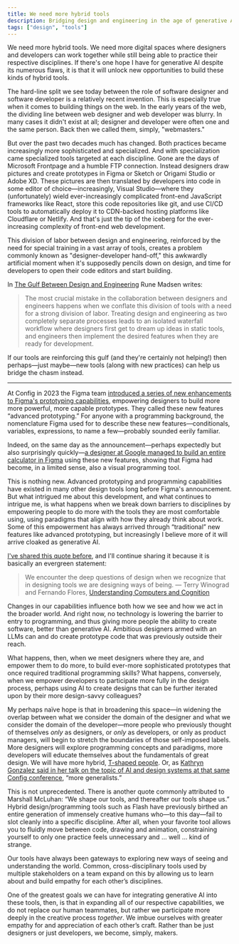 ```yaml
---
title: We need more hybrid tools
description: Bridging design and engineering in the age of generative AI.
tags: ["design", "tools"]
---
```


We need more hybrid tools. We need more digital spaces where designers and developers can work together while still being able to practice their respective disciplines. If there's one hope I have for generative AI despite its numerous flaws, it is that it will unlock new opportunities to build these kinds of hybrid tools.

The hard-line split we see today between the role of software designer and software developer is a relatively recent invention. This is especially true when it comes to building things on the web. In the early years of the web, the dividing line between web designer and web developer was blurry. In many cases it didn't exist at all; designer and developer were often one and the same person. Back then we called them, simply, "webmasters."

But over the past two decades much has changed. Both practices became increasingly more sophisticated and specialized. And with specialization came specialized tools targeted at each discipline. Gone are the days of Microsoft Frontpage and a humble FTP connection. Instead designers draw pictures and create prototypes in Figma or Sketch or Origami Studio or Adobe XD. These pictures are then translated by developers into code in some editor of choice—increasingly, Visual Studio—where they (unfortunately) wield ever-increasingly complicated front-end JavaScript frameworks like React, store this code repositories like git, and use CI/CD tools to automatically deploy it to CDN-backed hosting platforms like Cloudflare or Netlify. And that's just the tip of the iceberg for the ever-increasing complexity of front-end web development.

This division of labor between design and engineering, reinforced by the need for special training in a vast array of tools, creates a problem commonly known as "designer-developer hand-off," this awkwardly artificial moment when it's supposedly pencils down on design, and time for developers to open their code editors and start building.

In [The Gulf Between Design and Engineering](https://designsystems.international/ideas/the-gulf-between-design-and-engineering/?utm_campaign=pds) Rune Madsen writes:

>The most crucial mistake in the collaboration between designers and engineers happens when we conflate this division of tools with a need for a strong division of labor. Treating design and engineering as two completely separate processes leads to an isolated waterfall workflow where designers first get to dream up ideas in static tools, and engineers then implement the desired features when they are ready for development.

If our tools are reinforcing this gulf (and they're certainly not helping!) then perhaps—just maybe—new tools (along with new practices) can help us bridge the chasm instead.

---

At Config in 2023 the Figma team [introduced a series of new enhancements to Figma's prototyping capabilities](https://www.figma.com/blog/config-2023-recap/), empowering designers to build more more powerful, more capable prototypes. They called these new features “advanced prototyping.” For anyone with a programming background, the nomenclature Figma used for to describe these new features—conditionals, variables, expressions, to name a few—probably sounded eerily familiar.

Indeed, on the same day as the announcement—perhaps expectedly but also surprisingly quickly—[a designer at Google managed to build an entire calculator in Figma](https://www.figma.com/community/file/1253735746943619812) using these new features, showing that Figma had become, in a limited sense, also a visual programming tool.

This is nothing new. Advanced prototyping and programming capabilities have existed in many other design tools long before Figma's announcement. But what intrigued me about this development, and what continues to intrigue me, is what happens when we break down barriers to disciplines by empowering people to do more with the tools they are most comfortable using, using paradigms that align with how they already think about work. Some of this empowerment has always arrived through “traditional” new features like advanced prototyping, but increasingly I believe more of it will arrive cloaked as generative AI.

[I've shared this quote before](https://sean.voisen.org/blog/why-make-software), and I'll continue sharing it because it is basically an evergreen statement:

> We encounter the deep questions of design when we recognize that in designing tools we are designing ways of being. — Terry Winograd and Fernando Flores, [Understanding Computers and Cognition](https://www.google.com/books/edition/Understanding_Computers_and_Cognition/2sRC8vcDYNEC?hl=en)

Changes in our capabilities influence both how we see and how we act in the broader world. And right now, no technology is lowering the barrier to entry to programming, and thus giving more people the ability to create software, better than generative AI. Ambitious designers armed with an LLMs can and do create prototype code that was previously outside their reach.

What happens, then, when we meet designers where they are, and empower them to do more, to build ever-more sophisticated prototypes that once required traditional programming skills? What happens, conversely, when we empower developers to participate more fully in the design process, perhaps using AI to create designs that can be further iterated upon by their more design-savvy colleagues? 

My perhaps naïve hope is that in broadening this space—in widening the overlap between what we consider the domain of the designer and what we consider the domain of the developer—more people who previously thought of themselves *only* as designers, or *only* as developers, or only as product managers, will begin to stretch the boundaries of those self-imposed labels. More designers will explore programming concepts and paradigms, more developers will educate themselves about the fundamentals of great design. We will have more hybrid, [T-shaped people](https://en.wikipedia.org/wiki/T-shaped_skills). Or, as [Kathryn Gonzalez said in her talk on the topic of AI and design systems at that same Config conference](https://www.ryngonzalez.com/blog/b1a3550a-d61c-4b20-b584-a602888357a5), “more generalists.”

This is not unprecedented. There is another quote commonly attributed to Marshall McLuhan: “We shape our tools, and thereafter our tools shape us.” Hybrid design/programming tools such as Flash have previously birthed an entire generation of immensely creative humans who—to this day—fail to slot cleanly into a specific discipline. After all, when your favorite tool allows you to fluidly move between code, drawing and animation, constraining yourself to only one practice feels unnecessary and … well … kind of strange. 

Our tools have always been gateways to exploring new ways of seeing and understanding the world. Common, cross-disciplinary tools used by multiple stakeholders on a team expand on this by allowing us to learn about and build empathy for each other’s disciplines. 

One of the greatest goals we can have for integrating generative AI into these tools, then, is that in expanding all of our respective capabilities, we do not replace our human teammates, but rather we participate more deeply in the creative process *together*. We imbue ourselves with greater empathy for and appreciation of each other’s craft. Rather than be just designers or just developers, we become, simply, makers.
